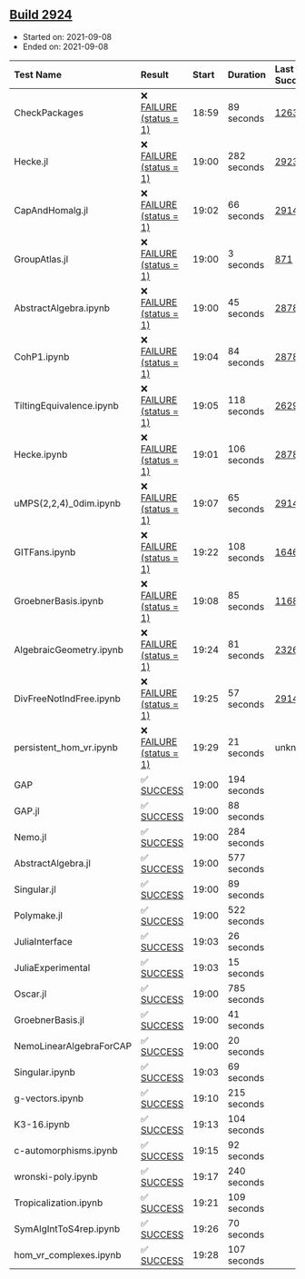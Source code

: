 ## [Build 2924](https://oscarci.mathematik.uni-kl.de/job/oscar-stable/2924/)

* Started on: 2021-09-08
* Ended on: 2021-09-08

| Test Name    | Result | Start | Duration | Last Success | First Failure |
|:-------------|:-------|:------|:---------|:-------------|:--------------|
| CheckPackages | ❌ [FAILURE (status = 1)](https://oscarci.mathematik.uni-kl.de/job/oscar-stable/2924/artifact/logs/build-2924/CheckPackages.log) | 18:59 | 89 seconds | [1263](https://oscarci.mathematik.uni-kl.de/job/oscar-stable/1263/) | [1264](https://oscarci.mathematik.uni-kl.de/job/oscar-stable/1264/) |
| Hecke.jl | ❌ [FAILURE (status = 1)](https://oscarci.mathematik.uni-kl.de/job/oscar-stable/2924/artifact/logs/build-2924/Hecke.jl.log) | 19:00 | 282 seconds | [2923](https://oscarci.mathematik.uni-kl.de/job/oscar-stable/2923/) | [2924](https://oscarci.mathematik.uni-kl.de/job/oscar-stable/2924/) |
| CapAndHomalg.jl | ❌ [FAILURE (status = 1)](https://oscarci.mathematik.uni-kl.de/job/oscar-stable/2924/artifact/logs/build-2924/CapAndHomalg.jl.log) | 19:02 | 66 seconds | [2914](https://oscarci.mathematik.uni-kl.de/job/oscar-stable/2914/) | [2915](https://oscarci.mathematik.uni-kl.de/job/oscar-stable/2915/) |
| GroupAtlas.jl | ❌ [FAILURE (status = 1)](https://oscarci.mathematik.uni-kl.de/job/oscar-stable/2924/artifact/logs/build-2924/GroupAtlas.jl.log) | 19:00 | 3 seconds | [871](https://oscarci.mathematik.uni-kl.de/job/oscar-stable/871/) | [872](https://oscarci.mathematik.uni-kl.de/job/oscar-stable/872/) |
| AbstractAlgebra.ipynb | ❌ [FAILURE (status = 1)](https://oscarci.mathematik.uni-kl.de/job/oscar-stable/2924/artifact/logs/build-2924/AbstractAlgebra.ipynb.log) | 19:00 | 45 seconds | [2878](https://oscarci.mathematik.uni-kl.de/job/oscar-stable/2878/) | [2879](https://oscarci.mathematik.uni-kl.de/job/oscar-stable/2879/) |
| CohP1.ipynb | ❌ [FAILURE (status = 1)](https://oscarci.mathematik.uni-kl.de/job/oscar-stable/2924/artifact/logs/build-2924/CohP1.ipynb.log) | 19:04 | 84 seconds | [2878](https://oscarci.mathematik.uni-kl.de/job/oscar-stable/2878/) | [2879](https://oscarci.mathematik.uni-kl.de/job/oscar-stable/2879/) |
| TiltingEquivalence.ipynb | ❌ [FAILURE (status = 1)](https://oscarci.mathematik.uni-kl.de/job/oscar-stable/2924/artifact/logs/build-2924/TiltingEquivalence.ipynb.log) | 19:05 | 118 seconds | [2629](https://oscarci.mathematik.uni-kl.de/job/oscar-stable/2629/) | [2630](https://oscarci.mathematik.uni-kl.de/job/oscar-stable/2630/) |
| Hecke.ipynb | ❌ [FAILURE (status = 1)](https://oscarci.mathematik.uni-kl.de/job/oscar-stable/2924/artifact/logs/build-2924/Hecke.ipynb.log) | 19:01 | 106 seconds | [2878](https://oscarci.mathematik.uni-kl.de/job/oscar-stable/2878/) | [2879](https://oscarci.mathematik.uni-kl.de/job/oscar-stable/2879/) |
| uMPS(2,2,4)_0dim.ipynb | ❌ [FAILURE (status = 1)](https://oscarci.mathematik.uni-kl.de/job/oscar-stable/2924/artifact/logs/build-2924/uMPS-2-2-4-_0dim.ipynb.log) | 19:07 | 65 seconds | [2914](https://oscarci.mathematik.uni-kl.de/job/oscar-stable/2914/) | [2915](https://oscarci.mathematik.uni-kl.de/job/oscar-stable/2915/) |
| GITFans.ipynb | ❌ [FAILURE (status = 1)](https://oscarci.mathematik.uni-kl.de/job/oscar-stable/2924/artifact/logs/build-2924/GITFans.ipynb.log) | 19:22 | 108 seconds | [1646](https://oscarci.mathematik.uni-kl.de/job/oscar-stable/1646/) | [1647](https://oscarci.mathematik.uni-kl.de/job/oscar-stable/1647/) |
| GroebnerBasis.ipynb | ❌ [FAILURE (status = 1)](https://oscarci.mathematik.uni-kl.de/job/oscar-stable/2924/artifact/logs/build-2924/GroebnerBasis.ipynb.log) | 19:08 | 85 seconds | [1168](https://oscarci.mathematik.uni-kl.de/job/oscar-stable/1168/) | [1169](https://oscarci.mathematik.uni-kl.de/job/oscar-stable/1169/) |
| AlgebraicGeometry.ipynb | ❌ [FAILURE (status = 1)](https://oscarci.mathematik.uni-kl.de/job/oscar-stable/2924/artifact/logs/build-2924/AlgebraicGeometry.ipynb.log) | 19:24 | 81 seconds | [2326](https://oscarci.mathematik.uni-kl.de/job/oscar-stable/2326/) | [2327](https://oscarci.mathematik.uni-kl.de/job/oscar-stable/2327/) |
| DivFreeNotIndFree.ipynb | ❌ [FAILURE (status = 1)](https://oscarci.mathematik.uni-kl.de/job/oscar-stable/2924/artifact/logs/build-2924/DivFreeNotIndFree.ipynb.log) | 19:25 | 57 seconds | [2914](https://oscarci.mathematik.uni-kl.de/job/oscar-stable/2914/) | [2915](https://oscarci.mathematik.uni-kl.de/job/oscar-stable/2915/) |
| persistent_hom_vr.ipynb | ❌ [FAILURE (status = 1)](https://oscarci.mathematik.uni-kl.de/job/oscar-stable/2924/artifact/logs/build-2924/persistent_hom_vr.ipynb.log) | 19:29 | 21 seconds | unknown | unknown |
| GAP | ✅ [SUCCESS](https://oscarci.mathematik.uni-kl.de/job/oscar-stable/2924/artifact/logs/build-2924/GAP.log) | 19:00 | 194 seconds |  |  |
| GAP.jl | ✅ [SUCCESS](https://oscarci.mathematik.uni-kl.de/job/oscar-stable/2924/artifact/logs/build-2924/GAP.jl.log) | 19:00 | 88 seconds |  |  |
| Nemo.jl | ✅ [SUCCESS](https://oscarci.mathematik.uni-kl.de/job/oscar-stable/2924/artifact/logs/build-2924/Nemo.jl.log) | 19:00 | 284 seconds |  |  |
| AbstractAlgebra.jl | ✅ [SUCCESS](https://oscarci.mathematik.uni-kl.de/job/oscar-stable/2924/artifact/logs/build-2924/AbstractAlgebra.jl.log) | 19:00 | 577 seconds |  |  |
| Singular.jl | ✅ [SUCCESS](https://oscarci.mathematik.uni-kl.de/job/oscar-stable/2924/artifact/logs/build-2924/Singular.jl.log) | 19:00 | 89 seconds |  |  |
| Polymake.jl | ✅ [SUCCESS](https://oscarci.mathematik.uni-kl.de/job/oscar-stable/2924/artifact/logs/build-2924/Polymake.jl.log) | 19:00 | 522 seconds |  |  |
| JuliaInterface | ✅ [SUCCESS](https://oscarci.mathematik.uni-kl.de/job/oscar-stable/2924/artifact/logs/build-2924/JuliaInterface.log) | 19:03 | 26 seconds |  |  |
| JuliaExperimental | ✅ [SUCCESS](https://oscarci.mathematik.uni-kl.de/job/oscar-stable/2924/artifact/logs/build-2924/JuliaExperimental.log) | 19:03 | 15 seconds |  |  |
| Oscar.jl | ✅ [SUCCESS](https://oscarci.mathematik.uni-kl.de/job/oscar-stable/2924/artifact/logs/build-2924/Oscar.jl.log) | 19:00 | 785 seconds |  |  |
| GroebnerBasis.jl | ✅ [SUCCESS](https://oscarci.mathematik.uni-kl.de/job/oscar-stable/2924/artifact/logs/build-2924/GroebnerBasis.jl.log) | 19:00 | 41 seconds |  |  |
| NemoLinearAlgebraForCAP | ✅ [SUCCESS](https://oscarci.mathematik.uni-kl.de/job/oscar-stable/2924/artifact/logs/build-2924/NemoLinearAlgebraForCAP.log) | 19:00 | 20 seconds |  |  |
| Singular.ipynb | ✅ [SUCCESS](https://oscarci.mathematik.uni-kl.de/job/oscar-stable/2924/artifact/logs/build-2924/Singular.ipynb.log) | 19:03 | 69 seconds |  |  |
| g-vectors.ipynb | ✅ [SUCCESS](https://oscarci.mathematik.uni-kl.de/job/oscar-stable/2924/artifact/logs/build-2924/g-vectors.ipynb.log) | 19:10 | 215 seconds |  |  |
| K3-16.ipynb | ✅ [SUCCESS](https://oscarci.mathematik.uni-kl.de/job/oscar-stable/2924/artifact/logs/build-2924/K3-16.ipynb.log) | 19:13 | 104 seconds |  |  |
| c-automorphisms.ipynb | ✅ [SUCCESS](https://oscarci.mathematik.uni-kl.de/job/oscar-stable/2924/artifact/logs/build-2924/c-automorphisms.ipynb.log) | 19:15 | 92 seconds |  |  |
| wronski-poly.ipynb | ✅ [SUCCESS](https://oscarci.mathematik.uni-kl.de/job/oscar-stable/2924/artifact/logs/build-2924/wronski-poly.ipynb.log) | 19:17 | 240 seconds |  |  |
| Tropicalization.ipynb | ✅ [SUCCESS](https://oscarci.mathematik.uni-kl.de/job/oscar-stable/2924/artifact/logs/build-2924/Tropicalization.ipynb.log) | 19:21 | 109 seconds |  |  |
| SymAlgIntToS4rep.ipynb | ✅ [SUCCESS](https://oscarci.mathematik.uni-kl.de/job/oscar-stable/2924/artifact/logs/build-2924/SymAlgIntToS4rep.ipynb.log) | 19:26 | 70 seconds |  |  |
| hom_vr_complexes.ipynb | ✅ [SUCCESS](https://oscarci.mathematik.uni-kl.de/job/oscar-stable/2924/artifact/logs/build-2924/hom_vr_complexes.ipynb.log) | 19:28 | 107 seconds |  |  |
